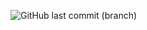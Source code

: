 ![GitHub last commit (branch)](https://img.shields.io/github/last-commit/SaturnaStudio/website/main)
